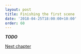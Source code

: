 ```yaml
---
layout: post
title: Finishing the first scene
date: '2018-04-25T18:00:00+10:00'
order: 60
---
```


***TODO***

<a href="{{ site.baseurl }}{% post_url 2018-04-26-introduction-to-physics %}" class="btn btn-success">Next chapter</a>
